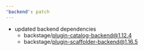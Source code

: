 ```yaml
---
'backend': patch
---
```


- updated backend dependencies
  - backstage/plugin-catalog-backend@1.12.4
  - backstage/plugin-scaffolder-backend@1.16.5
